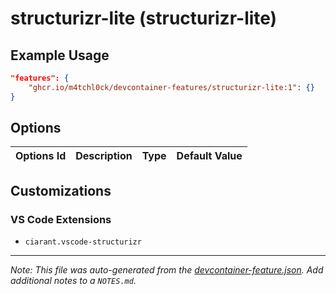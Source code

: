 
# structurizr-lite (structurizr-lite)



## Example Usage

```json
"features": {
    "ghcr.io/m4tchl0ck/devcontainer-features/structurizr-lite:1": {}
}
```

## Options

| Options Id | Description | Type | Default Value |
|-----|-----|-----|-----|


## Customizations

### VS Code Extensions

- `ciarant.vscode-structurizr`



---

_Note: This file was auto-generated from the [devcontainer-feature.json](https://github.com/m4tchl0ck/devcontainer-features/blob/main/src/structurizr-lite/devcontainer-feature.json).  Add additional notes to a `NOTES.md`._
